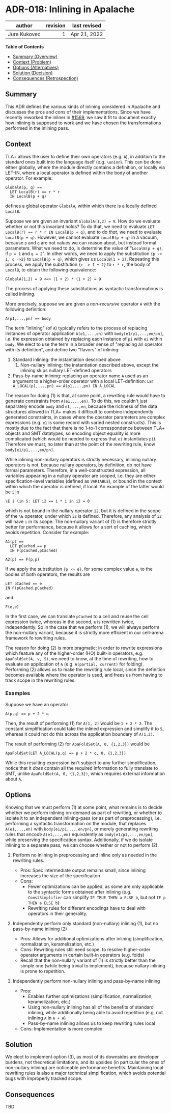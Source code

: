 # ADR-018: Inlining in Apalache

| author       | revision | last revised |
| ------------ | --------:| ------------ |
| Jure Kukovec |        1 | Apr 21, 2022 |

**Table of Contents**

- [Summary (Overview)](#summary)
- [Context (Problem)](#context)
- [Options (Alternatives)](#options)
- [Solution (Decision)](#solution)
- [Consequences (Retrospection)](#consequences)

## Summary

<!-- Statement to summarize, following the following formula: -->

This ADR defines the various kinds of inlining considered in Apalache and discusses the pros and cons of their implementations.
Since we have recently reworked the inliner in [#1569](https://github.com/informalsystems/apalache/pull/1569), we saw it fit to document exactly how inlining is supposed to work and we have chosen the transformations performed in the inlining pass. 

## Context

<!-- Communicates the forces at play (technical, political, social, project).
     This is the story explaining the problem we are looking to resolve.
-->

TLA+ allows the user to define their own operators (e.g. `A`), in addition to the standard ones built into the language itself (e.g. `\union`).
This can be done either globally, where the module directly contains a definition, or locally via LET-IN, where a local operator is defined within the body of another operator. For example:
```tla
GlobalA(p, q) ==
  LET LocalB(r) == r * r
  IN LocalB(p + q)
```

defines a global operator `GlobalA`, within which there is a locally defined `LocalB`.

Suppose we are given an invariant `GlobalA(1,2) = 9`. How do we evaluate whether or not this invariant holds? To do that, we need to evaluate 
`LET LocalB(r) == r * r IN LocalB(p + q)`, and to do _that_, we need to evaluate `LocalB(p + q)`. 
However, we cannot evaluate `LocalB(p + q)` in a vacuum, because `p` and `q` are not values we can reason about, but instead formal parameters. 
What we need to do, is determine the value of "`LocalB(p + q)`, if `p = 1` and `q = 2`". In other words, we need to apply the substitution `{p -> 1, q ->2}` to `LocalB(p + q)`, which gives us `LocalB(1 + 2)`. 
Repeating this process, we apply the substitution `{r -> 1 + 2}` to 
`r * r`, the body of `LocalB`, to obtain the following equivalence:
```tla
GlobalA(1,2) = 9 <=> (1 + 2) * (1 + 2) = 9
```

The process of applying these substitutions as syntactic transformations is called inlining. 

More precisely, suppose we are given a _non-recursive_ operator `A` with the following definition:
```tla
A(p1,...,pn) == body
```

The term "inlining" (of `A`) typically refers to the process of replacing instances of operator application `A(e1,...,en)` with `body[e1/p1,...,en/pn]`, i.e. the expression obtained by replacing each instance of `pi` with `ei` within `body`.
We elect to use the term in a broader sense of "replacing an operator with its definition", and define two "flavors" of inlining:
  1. Standard inlining: the instantiation described above
      1. Non-nullary inlining: the instantiation described above, except the inlining skips nullary LET-defined operators
  2. Pass-by-name inlining: replacing an operator name `A` used as an argument to a higher-order operator with a local LET-definition: `LET A_LOCAL(p1,...,pn) == A(p1,...,pn) IN A_LOCAL`

The reason for doing (1) is that, at some point, a rewriting rule would have to generate constraints from `A(e1,...,en)`. 
To do this, we couldn't just separately encode `body` and `e1,...,en`, because the richness of the data structures allowed in TLA+ makes it difficult to combine independently generated constraints, in cases where the operator parameters are complex expressions (e.g. `e1` is some record with varied nested constructs).
This is mostly due to the fact that there is no 1-to-1 correspondence between TLA+ objects and SMT datatypes, so encoding object equality is more complicated (which would be needed to express that `ei` instantiates `pi`).
Therefore we must, no later than at the point of the rewriting rule, know `body[e1/p1,...,en/pn]`. 

While inlining non-nullary operators is strictly necessary, inlining nullary operators is not, because nullary operators, by definition, do not have formal parameters. 
Therefore, in a well-constructed expression, all variables appearing in a nullary operator are scoped, i.e. they are  either specification-level variables (defined as `VARIABLE`), or bound in the context within which the operator is defined, if local. An example of the latter would be `i` in 
```tla
\E i \in S: LET i2 == i * i in i2 = 0
```
which is not bound in the nullary operator `i2`, but it is defined in the scope of the `\E` operator, under which `i2` is defined. Therefore, any analysis of `i2` will have `i` in its scope.
The non-nullary variant of (1) is therefore strictly better for performance, because it allows for a sort of caching, which avoids repetition. Consider for example:
```tla
A1(p) == 
  LET pCached == p
  IN F(pCached,pCached)

A2(p) == F(p,p)
```

If we apply the substitution `{p -> e}`, for some complex value `e`, to the bodies of both operators, the results are 

```tla
LET pCached == e
IN F(pCached,pCached)
```
and
```
F(e,e)
```

In the first case, we can translate `pCached` to a cell and reuse the cell expression twice, whereas in the second, `e` is rewritten twice, independently.
So in the case that we perform (1), we will always perform the non-nullary variant, because it is strictly more efficient in our cell-arena framework fo rewriting rules.

The reason for doing (2) is more pragmatic; in order to rewrite expressions which feature any of the higher-order (HO) built-in operators, e.g. `ApaFoldSet(A, v, S)`, we need to know, at the time of rewriting, how to evaluate an application of `A` (e.g. `A(partial, current)` for folding). 
Performing (2) allows us to make the rewriting rule local, since the definition becomes available where the operator is used, and frees us from having to track scope in the rewriting rules.

### Examples
Suppose we have an operator 
```tla
A(p,q) == p + 2 * q
```

Then, the result of performing (1) for `A(1, 2)` would be `1 + 2 * 2`. 
The constant simplification could take the inlined expression and simplify it to `5`, whereas it could not do this across the application boundary of `A(1,2)`.

The result of performing (2) for `ApaFoldSet(A, 0, {1,2,3})` would be
```tla
ApaFoldSet(LET A_LOCAL(p,q) == p + 2 * q, 0, {1,2,3})
```

While this resulting expression isn't subject to any further simplification, notice that it _does_ contain all the required information to fully translate to SMT, unlike `ApaFoldSet(A, 0, {1,2,3})`, which requires external information about `A`.

## Options

<!-- Communicate the options considered.
     This records evidence of our circumspection and documents the various alternatives
     considered but not adopted.
-->
Knowing that we must perform (1) at some point, what remains is to decide whether we perform inlining on-demand as part of rewriting, or whether to isolate it to an independent inlining-pass (or as part of preprocessing), i.e. performing a syntactic transformation on the module, that replaces `A(e1,...,en)` with `body[e1/p1,...,en/pn]`, or merely generating rewriting rules that _encode_ `A(e1,...,en)` equivalently as `body[e1/p1,...,en/pn]`, while preserving the specification syntax.
Additionally, if we do isolate inlining to a separate pass, we can choose whether or not to perform (2).

1. Perform no inlining in preprocessing and inline only as needed in the rewriting rules.
    - Pros: Spec intermediate output remains small, since inlining increases the size of the specificaiton
    - Cons: 
      - Fewer optimizations can be applied, as some are only applicable to the syntactic forms obtained after inlining (e.g. `ConstSimplifier` can simplify `IF TRUE THEN a ELSE b`, but not `IF p THEN a ELSE b`)
      - Rewriting rules for different encodings have to deal with operators in their generality.

1. Independently perform only standard (non-nullary) inlining (1), but no pass-by-name inlining (2)
    - Pros: Allows for additional optimizations after inlining (simplification, normalization, keramelization, etc.)
    - Cons: Rewriting rules still need scope, to resolve higher-order operator arguments in certain built-in operators (e.g. folds)
    - Recall that the non-nullary variant of (1) is strictly better than the simple one (while being trivial to implement), because nullary inlining is prone to repetition.


1. Independently perform non-nullary inlining and pass-by-name inlining
    - Pros: 
        - Enables further optimizations (simplification, normalization, keramelization, etc.)
        - Using non-nullary inlining has all of the benefits of standard inlining, while additionally being able to avoid repetition (e.g. not inlining `A` in `A + A`)
        - Pass-by-name inlining allows us to keep rewriting rules local
    - Cons: Implementation is more complex

## Solution

<!-- Communicates what solution was decided, and it is expected to solve the
     problem. -->

We elect to implement option (3), as most of its downsides are developer burdens, not theoretical limitations, and its upsides (in particular the ones of non-nullary inlining) are noticeable performance benefits.
Maintaining local rewriting rules is also a major technical simplification, which avoids potential bugs with improperly tracked scope.

## Consequences

<!-- Records the results of the decision over the long term.
     Did it work, not work, was changed, upgraded, etc.
-->

TBD

